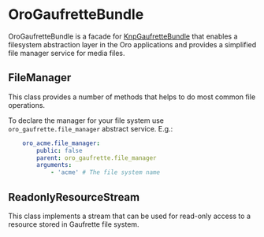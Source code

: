 # OroGaufretteBundle

OroGaufretteBundle is a facade for [KnpGaufretteBundle](https://github.com/KnpLabs/KnpGaufretteBundle) that enables a filesystem abstraction layer in the Oro applications and provides a simplified file manager service for media files.

## FileManager

This class provides a number of methods that helps to do most common file operations.

To declare the manager for your file system use `oro_gaufrette.file_manager` abstract service. E.g.:

```yaml
    oro_acme.file_manager:
        public: false
        parent: oro_gaufrette.file_manager
        arguments:
            - 'acme' # The file system name
```


## ReadonlyResourceStream

This class implements a stream that can be used for read-only access to a resource stored in Gaufrette file system.

